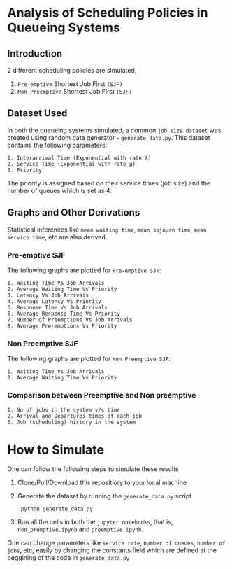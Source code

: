 # Analysis of Scheduling Policies in Queueing Systems

## Introduction
2 different scheduling policies are simulated,

1. `Pre-emptive` Shortest Job First `(SJF)`
2. `Non Preemptive` Shortest Job First `(SJF)`

## Dataset Used

In both the queueing systems simulated, a common `job size dataset` was created using random data generator - `generate_data.py`. This dataset contains the following parameters:
    
    1. Interarrival Time (Exponential with rate λ)
    2. Service Time (Exponential with rate μ)
    3. Priority

The priority is assigned based on their service times (job size) and the number of queues which is set as 4.

## Graphs and Other Derivations

Statistical inferences like `mean waiting time`, `mean sojourn time`, `mean service time`, etc are also derived.

### Pre-emptive SJF

The following graphs are plotted for `Pre-emptive SJF`:

    1. Waiting Time Vs Job Arrivals
    2. Average Waiting Time Vs Priority
    3. Latency Vs Job Arrivals
    4. Average Latency Vs Priority
    5. Response Time Vs Job Arrivals
    6. Average Response Time Vs Priority
    7. Number of Preemptions Vs Job Arrivals
    8. Average Pre-emptions Vs Priority

### Non Preemptive SJF

The following graphs are plotted for `Non Preemptive SJF`:

    1. Waiting Time Vs Job Arrivals
    2. Average Waiting Time Vs Priority

### Comparison between Preemptive and Non preemptive

    1. No of jobs in the system v/s time
    2. Arrival and Departures times of each job
    3. Job (scheduling) history in the system


# How to Simulate

One can follow the following steps to simulate these results

1. Clone/Pull/Download this repositiory to your local machine

2. Generate the dataset by running the `generate_data.py` script
   
        python generate_data.py

4. Run all the cells in both the `jupyter notebooks`, that is, `non_premptive.ipynb` and `preemptive.ipynb`.

One can change parameters like `service rate`, `number of queues`, `number of jobs`, etc, easily by changing the constants field which are defined at the beggining of the code in `generate_data.py`
